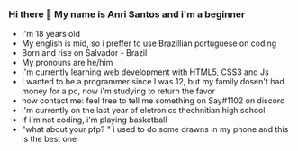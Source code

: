 ### Hi there 👋 My name is Anri Santos and i'm a beginner

- I'm 18 years old
- My english is mid, so i preffer to use Brazillian portuguese on coding
- Born and rise on Salvador - Brazil
- My pronouns are he/him
- I'm currently learning web development with HTML5, CSS3 and Js
- I wanted to be a programmer since I was 12, but my family dosen't had money for a pc, now i'm studying to return the favor
- how contact me: feel free to tell me something on Say#1102 on discord
- i'm currently on the last year of eletronics thechnitian high school
- if i'm not coding, i'm playing basketball
- "what about your pfp? " i used to do some drawns in my phone and this is the best one
